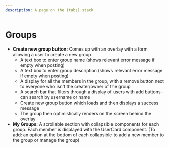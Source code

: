 ```yaml
---
description: A page on the (tabs) stack
---
```


# Groups

* **Create new group button:** Comes up with an overlay with a form allowing a user to create a new group
  * A text box to enter group name (shows relevant error message if empty when posting)
  * A text box to enter group description (shows relevant error message if empty when posting)
  * A display for all the members in the group, with a remove button next to everyone who isn't the creater/owner of the group
  * A search bar that filters through a display of users with add buttons - can search by username or name
  * Create new group button which loads and then displays a success message
  * The group then optimistically renders on the screen behind the overlay
* **My Groups:** A scrollable section with collapsible components for each group. Each member is displayed with the UserCard component. (To add: an option at the bottom of each collapsible to add a new member to the group or manage the group)

